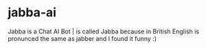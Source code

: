 # jabba-ai
Jabba is a Chat AI Bot | is called Jabba because in British English is pronunced the same as jabber and I found it funny :)
